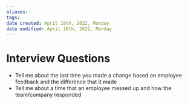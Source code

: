 ```yaml
---
aliases: 
tags: 
date created: April 18th, 2022, Monday
date modified: April 18th, 2022, Monday
---
```


# Interview Questions

- Tell me about the last time you made a change based on employee feedback and the difference that it made
- Tell me about a time that an employee messed up and how the team/company responded
